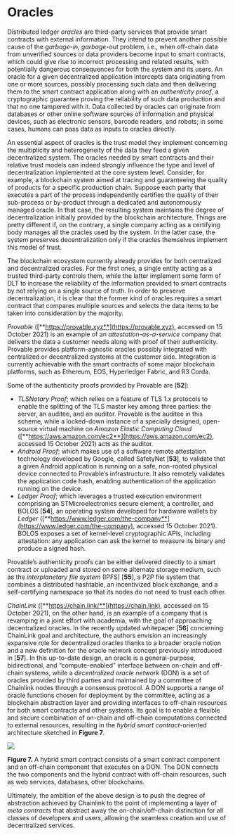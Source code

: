 # Oracles

Distributed ledger _oracles_ are third-party services that provide smart contracts with external information. They intend to prevent another possible cause of the _garbage-in, garbage-out_ problem, i.e., when off-chain data from unverified sources or data providers become input to smart contracts, which could give rise to incorrect processing and related results, with potentially dangerous consequences for both the system and its users. An oracle for a given decentralized application intercepts data originating from one or more sources, possibly processing such data and then delivering them to the smart contract application along with an _authenticity proof_, a cryptographic guarantee proving the reliability of such data production and that no one tampered with it. Data collected by oracles can originate from databases or other online software sources of information and physical devices, such as electronic sensors, barcode readers, and robots; in some cases, humans can pass data as inputs to oracles directly.

An essential aspect of oracles is the trust model they implement concerning the multiplicity and heterogeneity of the data they feed a given decentralized system. The oracles needed by smart contracts and their relative trust models can indeed strongly influence the type and level of decentralization implemented at the core system level. Consider, for example, a blockchain system aimed at tracing and guaranteeing the quality of products for a specific production chain. Suppose each party that executes a part of the process independently certifies the quality of their sub-process or by-product through a dedicated and autonomously managed oracle. In that case, the resulting system maintains the degree of decentralization initially provided by the blockchain architecture. Things are pretty different if, on the contrary, a single company acting as a certifying body manages all the oracles used by the system. In the latter case, the system preserves decentralization only if the oracles themselves implement this model of trust.

The blockchain ecosystem currently already provides for both centralized and decentralized oracles. For the first ones, a single entity acting as a trusted third-party controls them, while the latter implement some form of DLT to increase the reliability of the information provided to smart contracts by not relying on a single source of truth. In order to preserve decentralization, it is clear that the former kind of oracles requires a smart contract that compares multiple sources and selects the data items to be taken into consideration by the majority.

_Provable_ ([**https://provable.xyz**](https://provable.xyz), accessed on 15 October 2021) is an example of an _attestation-as-a-service_ company that delivers the data a customer needs along with proof of their authenticity. Provable provides platform-agnostic oracles possibly integrated with centralized or decentralized systems at the customer side. Integration is currently achievable with the smart contracts of some major blockchain platforms, such as Ethereum, EOS, Hyperledger Fabric, and R3 Corda.

Some of the authenticity proofs provided by Provable are \[**52**]:

* _TLSNotary Proof_; which relies on a feature of TLS 1.x protocols to enable the splitting of the TLS master key among three parties: the server, an auditee, and an auditor. Provable is the auditee in this scheme, while a locked-down instance of a specially designed, open-source virtual machine on _Amazon Elastic Computing Cloud_ ([**https://aws.amazon.com/ec2**](https://aws.amazon.com/ec2), accessed 15 October 2021) acts as the auditor.
* _Android Proof_; which makes use of a software remote attestation technology developed by Google, called SafetyNet \[**53**], to validate that a given Android application is running on a safe, non-rooted physical device connected to Provable’s infrastructure. It also remotely validates the application code hash, enabling authentication of the application running on the device.
* _Ledger Proof_; which leverages a trusted execution environment comprising an STMicroelectronics secure element, a controller, and BOLOS \[**54**], an operating system developed for hardware wallets by _Ledger_ ([**https://www.ledger.com/the-company**](https://www.ledger.com/the-company), accessed 15 October 2021). BOLOS exposes a set of kernel-level cryptographic APIs, including attestation: any application can ask the kernel to measure its binary and produce a signed hash.

Provable’s authenticity proofs can be either delivered directly to a smart contract or uploaded and stored on some alternate storage medium, such as the _interplanetary file system_ (IPFS) \[**55**], a P2P file system that combines a distributed hashtable, an incentivized block exchange, and a self-certifying namespace so that its nodes do not need to trust each other.

_ChainLink_ ([**https://chain.link/**](https://chain.link), accessed on 15 October 2021), on the other hand, is an example of a company that is revamping in a joint effort with academia, with the goal of approaching decentralized oracles. In the recently updated whitepaper \[**56**] concerning ChainLink goal and architecture, the authors envision an increasingly expansive role for decentralized oracles thanks to a broader oracle notion and a new definition for the oracle network concept previously introduced in \[**57**]. In this up-to-date design, an oracle is a general-purpose, bidirectional, and “compute-enabled” interface between on-chain and off-chain systems, while a _decentralized oracle network_ (DON) is a set of oracles provided by third parties and maintained by a committee of Chainlink nodes through a consensus protocol. A DON supports a range of oracle functions chosen for deployment by the committee, acting as a blockchain abstraction layer and providing interfaces to off-chain resources for both smart contracts and other systems. Its goal is to enable a flexible and secure combination of on-chain and off-chain computations connected to external resources, resulting in the _hybrid smart contract_-oriented architecture sketched in **Figure 7**.

![](file:///C:/Users/Phill/AppData/Local/Temp/ksohtml/wps78F1.tmp.png)&#x20;

**Figure 7.** A hybrid smart contract consists of a smart contract component and an off-chain component that executes on a DON. The DON connects the two components and the hybrid contract with off-chain resources, such as web services, databases, other blockchains.

Ultimately, the ambition of the above design is to push the degree of abstraction achieved by Chainlink to the point of implementing a layer of _meta contracts_ that abstract away the on-chain/off-chain distinction for all classes of developers and users, allowing the seamless creation and use of decentralized services.
